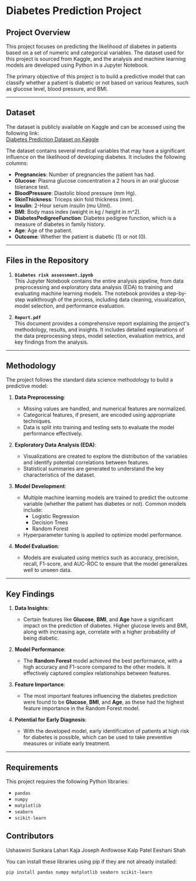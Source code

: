 # Diabetes Prediction Project

## Project Overview

This project focuses on predicting the likelihood of diabetes in patients based on a set of numeric and categorical variables. The dataset used for this project is sourced from Kaggle, and the analysis and machine learning models are developed using Python in a Jupyter Notebook.

The primary objective of this project is to build a predictive model that can classify whether a patient is diabetic or not based on various features, such as glucose level, blood pressure, and BMI.

---

## Dataset

The dataset is publicly available on Kaggle and can be accessed using the following link:  
[Diabetes Prediction Dataset on Kaggle](https://www.kaggle.com/code/quangnguynl/diabetes-prediction/notebook#Numeric-Variable)

The dataset contains several medical variables that may have a significant influence on the likelihood of developing diabetes. It includes the following columns:
- **Pregnancies**: Number of pregnancies the patient has had.
- **Glucose**: Plasma glucose concentration a 2 hours in an oral glucose tolerance test.
- **BloodPressure**: Diastolic blood pressure (mm Hg).
- **SkinThickness**: Triceps skin fold thickness (mm).
- **Insulin**: 2-Hour serum insulin (mu U/ml).
- **BMI**: Body mass index (weight in kg / height in m^2).
- **DiabetesPedigreeFunction**: Diabetes pedigree function, which is a measure of diabetes in family history.
- **Age**: Age of the patient.
- **Outcome**: Whether the patient is diabetic (1) or not (0).

---

## Files in the Repository

1. **`Diabetes risk assessment.ipynb`**  
   This Jupyter Notebook contains the entire analysis pipeline, from data preprocessing and exploratory data analysis (EDA) to training and evaluating machine learning models. The notebook provides a step-by-step walkthrough of the process, including data cleaning, visualization, model selection, and performance evaluation.

2. **`Report.pdf`**  
   This document provides a comprehensive report explaining the project's methodology, results, and insights. It includes detailed explanations of the data preprocessing steps, model selection, evaluation metrics, and key findings from the analysis. 

---

## Methodology

The project follows the standard data science methodology to build a predictive model:

1. **Data Preprocessing**:
   - Missing values are handled, and numerical features are normalized.
   - Categorical features, if present, are encoded using appropriate techniques.
   - Data is split into training and testing sets to evaluate the model performance effectively.

2. **Exploratory Data Analysis (EDA)**:
   - Visualizations are created to explore the distribution of the variables and identify potential correlations between features.
   - Statistical summaries are generated to understand the key characteristics of the dataset.

3. **Model Development**:
   - Multiple machine learning models are trained to predict the outcome variable (whether the patient has diabetes or not). Common models include:
     - Logistic Regression
     - Decision Trees
     - Random Forest
   - Hyperparameter tuning is applied to optimize model performance.

4. **Model Evaluation**:
   - Models are evaluated using metrics such as accuracy, precision, recall, F1-score, and AUC-ROC to ensure that the model generalizes well to unseen data.

---

## Key Findings

1. **Data Insights**:
   - Certain features like **Glucose**, **BMI**, and **Age** have a significant impact on the prediction of diabetes. Higher glucose levels and BMI, along with increasing age, correlate with a higher probability of being diabetic.
   
2. **Model Performance**:
   - The **Random Forest** model achieved the best performance, with a high accuracy and F1-score compared to the other models. It effectively captured complex relationships between features.
   
3. **Feature Importance**:
   - The most important features influencing the diabetes prediction were found to be **Glucose**, **BMI**, and **Age**, as these had the highest feature importance in the Random Forest model.

4. **Potential for Early Diagnosis**:
   - With the developed model, early identification of patients at high risk for diabetes is possible, which can be used to take preventive measures or initiate early treatment.

---

## Requirements

This project requires the following Python libraries:
- `pandas`
- `numpy`
- `matplotlib`
- `seaborn`
- `scikit-learn`

## Contributors
Ushaswini Sunkara
Lahari Kaja
Joseph Anifowose
Kalp Patel
Eeshani Shah


You can install these libraries using pip if they are not already installed:

```bash
pip install pandas numpy matplotlib seaborn scikit-learn
